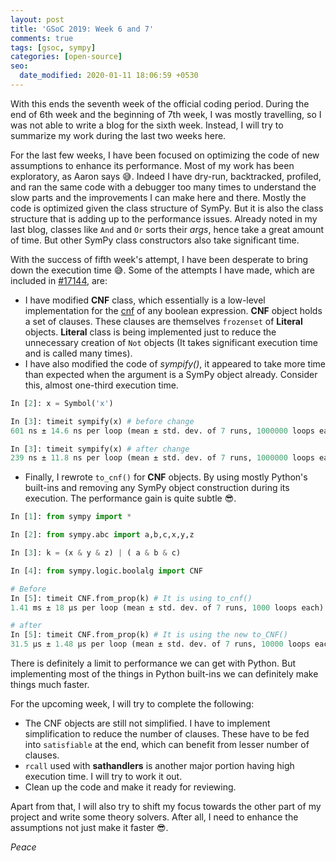```yaml
---
layout: post
title: 'GSoC 2019: Week 6 and 7'
comments: true
tags: [gsoc, sympy]
categories: [open-source]
seo:
  date_modified: 2020-01-11 18:06:59 +0530
---
```

With this ends the seventh week of the official coding period. During the end of 6th week and the beginning of 7th week, I was mostly travelling, so I was not able to write a blog for the sixth week. Instead, I will try to summarize my work during the last two weeks here.

For the last few weeks, I have been focused on optimizing the code of new assumptions to enhance its performance. Most of my work has been exploratory, as Aaron says 😅. Indeed I have dry-run, backtracked, profiled, and ran the same code with a debugger too many times to understand the slow parts and the improvements I can make here and there. Mostly the code is optimized given the class structure of SymPy. But it is also the class structure that is adding up to the performance issues. Already noted in my last blog, classes like `And` and `Or` sorts their *args*, hence take a great amount of time. But other SymPy class constructors also take significant time.

With the success of fifth week's attempt, I have been desperate to bring down the execution time 😅. Some of the attempts I have made, which are included in [#17144](https://github.com/sympy/sympy/pull/17144), are:

* I have modified **CNF** class, which essentially is a low-level implementation for the [cnf](https://en.wikipedia.org/wiki/Conjunctive_normal_form) of any boolean expression. **CNF** object holds a set of clauses. These clauses are themselves `frozenset` of **Literal** objects. **Literal** class is being implemented just to reduce the unnecessary creation of `Not` objects (It takes significant execution time and is called many times).
* I have also modified the code of *sympify()*, it appeared to take more time than expected when the argument is a SymPy object already. Consider this, almost one-third execution time.

```python
In [2]: x = Symbol('x')

In [3]: timeit sympify(x) # before change
601 ns ± 14.6 ns per loop (mean ± std. dev. of 7 runs, 1000000 loops each)

In [3]: timeit sympify(x) # after change
239 ns ± 11.8 ns per loop (mean ± std. dev. of 7 runs, 1000000 loops each)
```

* Finally, I rewrote `to_cnf()` for **CNF** objects. By using mostly Python's built-ins and removing any SymPy object construction during its execution. The performance gain is quite subtle 😎.

```python
In [1]: from sympy import *

In [2]: from sympy.abc import a,b,c,x,y,z

In [3]: k = (x & y & z) | ( a & b & c)

In [4]: from sympy.logic.boolalg import CNF

# Before
In [5]: timeit CNF.from_prop(k) # It is using to_cnf()
1.41 ms ± 18 µs per loop (mean ± std. dev. of 7 runs, 1000 loops each)

# after
In [5]: timeit CNF.from_prop(k) # It is using the new to_CNF()
31.5 µs ± 1.48 µs per loop (mean ± std. dev. of 7 runs, 10000 loops each)
```

There is definitely a limit to performance we can get with Python. But implementing most of the things in Python built-ins we can definitely make things much faster.

For the upcoming week, I will try to complete the following:
* The CNF objects are still not simplified. I have to implement simplification to reduce the number of clauses. These have to be fed into `satisfiable` at the end, which can benefit from lesser number of clauses.
* `rcall` used with **sathandlers** is another major portion having high execution time. I will try to work it out.
* Clean up the code and make it ready for reviewing.

Apart from that, I will also try to shift my focus towards the other part of my project and write some theory solvers. After all, I need to enhance the assumptions not just make it faster 😎.

*Peace*
